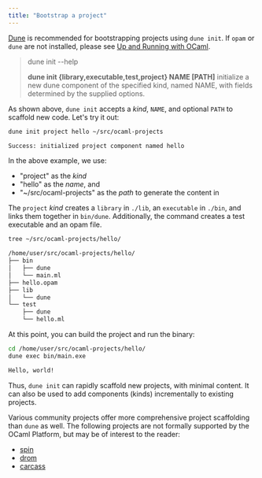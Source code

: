 ```yaml
---
title: "Bootstrap a project"
---
```


[Dune](https://dune.readthedocs.io/en/stable/overview.html) is recommended for bootstrapping projects using `dune init`. If `opam` or `dune` are not installed, please see [Up and Running with OCaml](/docs/up-and-running).

> dune init --help
>
> **dune init {library,executable,test,project} NAME [PATH]** initialize a
> new dune component of the specified kind, named NAME, with fields
> determined by the supplied options.

As shown above, `dune init` accepts a _kind_, `NAME`, and optional `PATH` to scaffold new code. Let's try it out:

```sh
dune init project hello ~/src/ocaml-projects

Success: initialized project component named hello
```

In the above example, we use:

- "project" as the _kind_
- "hello" as the _name_, and
- "~/src/ocaml-projects" as the _path_ to generate the content in

The `project` _kind_ creates a `library` in `./lib`, an `executable` in `./bin`, and links them together in `bin/dune`. Additionally, the command creates a test executable and an opam file.

```sh
tree ~/src/ocaml-projects/hello/

/home/user/src/ocaml-projects/hello/
├── bin
│   ├── dune
│   └── main.ml
├── hello.opam
├── lib
│   └── dune
└── test
    ├── dune
    └── hello.ml
```

At this point, you can build the project and run the binary:

```sh
cd /home/user/src/ocaml-projects/hello/
dune exec bin/main.exe

Hello, world!
```

Thus, `dune init` can rapidly scaffold new projects, with minimal content. It can also be used to add components (kinds) incrementally to existing projects.

Various community projects offer more comprehensive project scaffolding than `dune` as well.
The following projects are not formally supported by the OCaml Platform, but may be of interest to the reader:

- [spin](https://github.com/tmattio/spin)
- [drom](https://ocamlpro.github.io/drom/sphinx/about.html)
- [carcass](https://github.com/dbuenzli/carcass)
